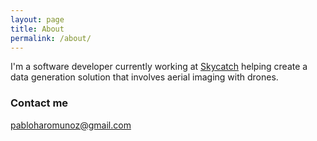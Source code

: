 ```yaml
---
layout: page
title: About
permalink: /about/
---
```


I'm a software developer currently working at
[Skycatch](www.skycatch.com) helping create a data generation solution
that involves aerial imaging with drones.

### Contact me

[pabloharomunoz@gmail.com](mailto:pabloharomunoz@gmail.com)
